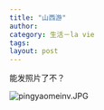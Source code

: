 ```yaml
---
title: "山西游"
author:
category: 生活－la vie
tags: 
layout: post
---
```

能发照片了不？

<img id="image1184" src="http://www.rijiben.org/wp-content/blogs/6/uploads//pingyaomeinv.thumbnail.JPG" alt="pingyaomeinv.JPG" />

